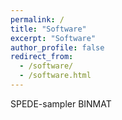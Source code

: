 ```yaml
---
permalink: /
title: "Software"
excerpt: "Software"
author_profile: false
redirect_from: 
  - /software/
  - /software.html
---
```


SPEDE-sampler
BINMAT
